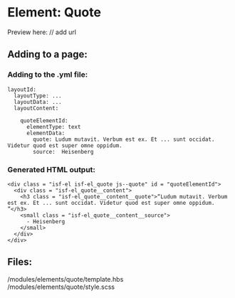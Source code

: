 # Element: Quote

Preview here: // add url

## Adding to a page:

### Adding to the .yml file:
```
layoutId:
  layoutType: ...
  layoutData: ...
  layoutContent:

    quoteElementId:
      elementType: text
      elementData:
        quote: Ludum mutavit. Verbum est ex. Et ... sunt occidat. Videtur quod est super omne oppidum.
        source:  Heisenberg
```

### Generated HTML output:
```
<div class = "isf-el isf-el_quote js--quote" id = "quoteElementId">
  <div class = "isf-el_quote__content">
    <h3 class = "isf-el_quote__content__quote">“Ludum mutavit. Verbum est ex. Et ... sunt occidat. Videtur quod est super omne oppidum. ”</h3>
    <small class = "isf-el_quote__content__source">
      - Heisenberg
    </small>
  </div>
</div>
```

## Files:

/modules/elements/quote/template.hbs
/modules/elements/quote/style.scss
